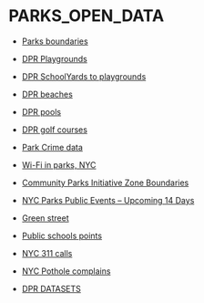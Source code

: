 PARKS_OPEN_DATA
===============

- [Parks boundaries](https://data.cityofnewyork.us/City-Government/Parks-Properties/rjaj-zgq7)
- [DPR Playgrounds](https://data.cityofnewyork.us/Environment/Directory-of-Playgrounds/59gn-q4ai)
- [DPR SchoolYards to playgrounds](https://data.cityofnewyork.us/City-Government/Schoolyards-To-Playgrounds/urxm-vzzk)
- [DPR beaches](https://nycopendata.socrata.com/Recreation/Directory-of-Beaches/zyf6-z3xt)
- [DPR pools](https://nycopendata.socrata.com/Recreation/Directory-of-Swimming-Pools/x57r-az25)
- [DPR golf courses](https://data.cityofnewyork.us/City-Government/Golf-Courses/rjqi-t95z)
- [Park Crime data](https://data.cityofnewyork.us/Public-Safety/NYC-Park-Crime-Data/ezds-sqp6)
- [Wi-Fi in parks, NYC](https://data.cityofnewyork.us/Social-Services/NYC-Wi-Fi-in-the-Parks/wus9-98d5)
- [Community Parks Initiative Zone Boundaries](https://data.cityofnewyork.us/City-Government/Community-Parks-Initiative-Zone-Boundaries/vvdx-b56i)
- [NYC Parks Public Events – Upcoming 14 Days](https://data.cityofnewyork.us/Recreation/NYC-Parks-Public-Events-Upcoming-14-Days/w3wp-dpdi)
- [Green street](https://data.cityofnewyork.us/Environment/Greenstreets/p23h-ci72)
- [Public schools points](https://data.cityofnewyork.us/Education/School-Point-Locations/jfju-ynrr)
- [NYC 311 calls](https://nycopendata.socrata.com/Social-Services/311-Service-Requests-from-2010-to-Present/erm2-nwe9)
- [NYC Pothole complains](https://data.cityofnewyork.us/Social-Services/2013-NYC-Pothole-Complaints-Heat-Map/v7f4-gjgr)

- [DPR DATASETS](https://data.cityofnewyork.us/dataset/NYC-DPR-DataSets/nxt4-spts)